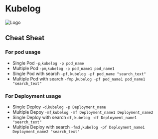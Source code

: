 # Kubelog 

![Logo](https://i.ibb.co/qjLhnxH/c8ae24be-7031-4682-b41d-e314f9f99be7.webp)


## Cheat Sheat
### For pod usage
* Single Pod ```-p```,``` kubelog -p pod_name ```
* Multiple Pod  ```-pm```,``` kubelog -p pod_name1 pod_name1 ```
* Single Pod with search ```-pf```, ```kubelog -pf pod_name "search_text" ```
* Multiple Pod with search ```-fmp``` ,```kubelog -pf pod_name1 pod_name1 "search_text" ```



### For Deployment usage
* Single Deploy ```-d```,``` kubelog -p Deployment_name ```
* Multiple Depoy  ```-mf```,``` kubelog -mf Deployment_name1 Deployment_name2  ```
* Single Deploy with search ```df```, ```kubelog -df Deployment_name1 "search_text" ```
* Multiple Deploy with search ```-fmd``` ,```kubelog -pf Deployment_name1 Deployment_name2 "search_text" ```
